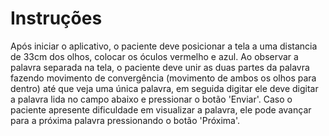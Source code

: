 # Instruções

Após iniciar o aplicativo, o paciente deve posicionar a tela a uma distancia de 33cm dos olhos, colocar os óculos vermelho e azul.
Ao observar a palavra separada na tela, o paciente deve unir as duas partes da palavra fazendo movimento de convergência (movimento de ambos os olhos para dentro) até que veja uma única palavra, em seguida digitar ele deve digitar a palavra lida no campo abaixo e pressionar o botão 'Enviar'. Caso o paciente apresente dificuldade em visualizar a palavra, ele pode avançar para a próxima palavra pressionando o botão 'Próxima'.